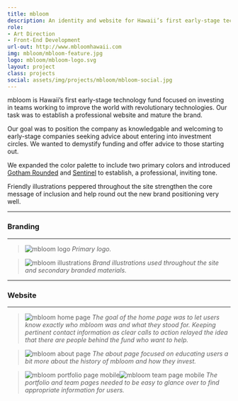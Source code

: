 ```yaml
---
title: mbloom
description: An identity and website for Hawaii’s first early-stage technology fund.
role:
- Art Direction
- Front-End Development
url-out: http://www.mbloomhawaii.com
img: mbloom/mbloom-feature.jpg
logo: mbloom/mbloom-logo.svg
layout: project
class: projects
social: assets/img/projects/mbloom/mbloom-social.jpg
---
```


mbloom is Hawaii’s first early-stage technology fund focused on investing in teams working to improve the world with revolutionary technologies. Our task was to establish a professional website and mature the brand.

Our goal was to position the company as knowledgable and welcoming to early-stage companies seeking advice about entering into investment circles. We wanted to demystify funding and offer advice to those starting out.

We expanded the color palette to include two primary colors and introduced [Gotham Rounded](http://www.typography.com/fonts/gotham-rounded/overview/) and [Sentinel](http://www.typography.com/fonts/sentinel/overview/) to establish, a professional, inviting tone.

Friendly illustrations peppered throughout the site strengthen the core message of inclusion and help round out the new brand positioning very well.

***

### Branding

***

> <img class="lazy" data-src="{{ site.baseurl }}/assets/img/projects/mbloom/mbloom-logo.svg" alt="mbloom logo"> *Primary logo.*

> <img class="lazy" data-src="{{ site.baseurl }}/assets/img/projects/mbloom/mbloom-illustrations.svg" alt="mbloom illustrations"> *Brand illustrations used throughout the site and secondary branded materials.*

***

### Website

***

> <img class="lazy" data-src="{{ site.baseurl }}/assets/img/projects/mbloom/mbloom-home.png" alt="mbloom home page"> *The goal of the home page was to let users know exactly who mbloom was and what they stood for. Keeping pertinent contact information as clear calls to action relayed the idea that there are people behind the fund who want to help.*

> <img class="lazy" data-src="{{ site.baseurl }}/assets/img/projects/mbloom/mbloom-about.png" alt="mbloom about page"> *The about page focused on educating users a bit more about the history of mbloom and how they invest.*

> <span class="phone"><img class="lazy" data-src="{{ site.baseurl }}/assets/img/projects/mbloom/mbloom-portfolio.png" alt="mbloom portfolio page mobile"></span><span class="phone"><img class="lazy" data-src="{{ site.baseurl }}/assets/img/projects/mbloom/mbloom-team.png" alt="mbloom team page mobile"></span> *The portfolio and team pages needed to be easy to glance over to find appropriate information for users.*